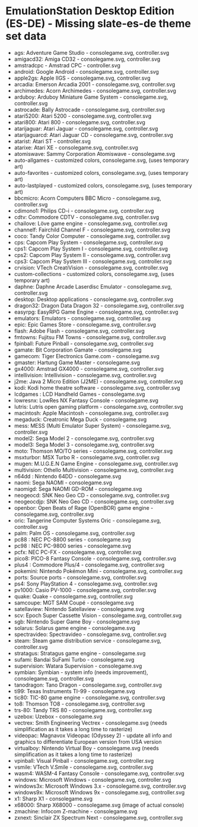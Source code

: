 # EmulationStation Desktop Edition (ES-DE) - Missing slate-es-de theme set data

* ags: Adventure Game Studio - consolegame.svg, controller.svg
* amigacd32: Amiga CD32 - consolegame.svg, controller.svg
* amstradcpc - Amstrad CPC - controller.svg
* android: Google Android - consolegame.svg, controller.svg
* apple2gs: Apple IIGS - consolegame.svg, controller.svg
* arcadia: Emerson Arcadia 2001 - consolegame.svg, controller.svg
* archimedes: Acorn Archimedes - consolegame.svg, controller.svg
* arduboy: Arduboy Miniature Game System - consolegame.svg, controller.svg
* astrocade: Bally Astrocade - consolegame.svg, controller.svg
* atari5200: Atari 5200 - consolegame.svg, controller.svg
* atari800: Atari 800 - consolegame.svg, controller.svg
* atarijaguar: Atari Jaguar - consolegame.svg, controller.svg
* atarijaguarcd: Atari Jaguar CD - consolegame.svg, controller.svg
* atarist: Atari ST - controller.svg
* atarixe: Atari XE - consolegame.svg, controller.svg
* atomiswave: Sammy Corporation Atomiswave - consolegame.svg
* auto-allgames - customized colors, consolegame.svg, (uses temporary art)
* auto-favorites - customized colors, consolegame.svg, (uses temporary art)
* auto-lastplayed - customized colors, consolegame.svg, (uses temporary art)
* bbcmicro: Acorn Computers BBC Micro - consolegame.svg, controller.svg
* cdimono1: Philips CD-i - consolegame.svg, controller.svg
* cdtv: Commodore CDTV - consolegame.svg, controller.svg
* chailove: Löve game engine - consolegame.svg, controller.svg
* channelf: Fairchild Channel F - consolegame.svg, controller.svg
* coco: Tandy Color Computer - consolegame.svg, controller.svg
* cps: Capcom Play System - consolegame.svg, controller.svg
* cps1: Capcom Play System I - consolegame.svg, controller.svg
* cps2: Capcom Play System II - consolegame.svg, controller.svg
* cps3: Capcom Play System III - consolegame.svg, controller.svg
* crvision: VTech CreatiVision - consolegame.svg, controller.svg
* custom-collections - customized colors, consolegame.svg, (uses temporary art)
* daphne: Daphne Arcade Laserdisc Emulator - consolegame.svg, controller.svg
* desktop: Desktop applications - consolegame.svg, controller.svg
* dragon32: Dragon Data Dragon 32 - consolegame.svg, controller.svg
* easyrpg: EasyRPG Game Engine - consolegame.svg, controller.svg
* emulators: Emulators - consolegame.svg, controller.svg
* epic: Epic Games Store - consolegame.svg, controller.svg
* flash: Adobe Flash - consolegame.svg, controller.svg
* fmtowns: Fujitsu FM Towns - consolegame.svg, controller.svg
* fpinball: Future Pinball - consolegame.svg, controller.svg
* gamate: Bit Corporation Gamate - consolegame.svg
* gamecom: Tiger Electronics Game.com - consolegame.svg
* gmaster: Hartung Game Master - consolegame.svg
* gx4000: Amstrad GX4000 - consolegame.svg, controller.svg
* intellivision: Intellivision - consolegame.svg, controller.svg
* j2me: Java 2 Micro Edition (J2ME) - consolegame.svg, controller.svg
* kodi: Kodi home theatre software - consolegame.svg, controller.svg
* lcdgames : LCD Handheld Games - consolegame.svg
* lowresnx: LowRes NX Fantasy Console - consolegame.svg
* lutris: Lutris open gaming platform - consolegame.svg, controller.svg
* macintosh: Apple Macintosh - consolegame.svg, controller.svg
* megaduck: Creatronic Mega Duck - consolegame.svg
* mess: MESS (Multi Emulator Super System) - consolegame.svg, controller.svg
* model2: Sega Model 2 - consolegame.svg, controller.svg
* model3: Sega Model 3 - consolegame.svg, controller.svg
* moto: Thomson MO/TO series - consolegame.svg, controller.svg
* msxturbor: MSX Turbo R - consolegame.svg, controller.svg
* mugen: M.U.G.E.N Game Engine - consolegame.svg, controller.svg
* multivision: Othello Multivision - consolegame.svg, controller.svg
* n64dd : Nintendo 64DD - consolegame.svg
* naomi: Sega NAOMI - consolegame.svg
* naomigd: Sega NAOMI GD-ROM - consolegame.svg
* neogeocd: SNK Neo Geo CD - consolegame.svg, controller.svg
* neogeocdjp: SNK Neo Geo CD - consolegame.svg, controller.svg
* openbor: Open Beats of Rage (OpenBOR) game engine - consolegame.svg, controller.svg
* oric: Tangerine Computer Systems Oric - consolegame.svg, controller.svg
* palm: Palm OS - consolegame.svg, controller.svg
* pc88 : NEC PC-8800 series - consolegame.svg
* pc98 : NEC PC-9800 series - consolegame.svg
* pcfx: NEC PC-FX - consolegame.svg, controller.svg
* pico8: PICO-8 Fantasy Console - consolegame.svg, controller.svg
* plus4 : Commodore Plus/4 - consolegame.svg, controller.svg
* pokemini: Nintendo Pokémon Mini - consolegame.svg, controller.svg
* ports: Source ports - consolegame.svg, controller.svg
* ps4: Sony PlayStation 4 - consolegame.svg, controller.svg
* pv1000: Casio PV-1000 - consolegame.svg, controller.svg
* quake: Quake - consolegame.svg, controller.svg
* samcoupe: MGT SAM Coupé - consolegame.svg
* satellaview: Nintendo Satellaview - consolegame.svg
* scv: Epoch Super Cassette Vision - consolegame.svg, controller.svg
* sgb: Nintendo Super Game Boy - consolegame.svg
* solarus: Solarus game engine - consolegame.svg
* spectravideo: Spectravideo - consolegame.svg, controller.svg
* steam: Steam game distribution service - consolegame.svg, controller.svg
* stratagus: Stratagus game engine - consolegame.svg
* sufami: Bandai SuFami Turbo - consolegame.svg
* supervision: Watara Supervision - consolegame.svg
* symbian: Symbian - system info (needs improvement), consolegame.svg, controller.svg
* tanodragon: Tano Dragon - consolegame.svg, controller.svg
* ti99: Texas Instruments TI-99 - consolegame.svg
* tic80: TIC-80 game engine - consolegame.svg, controller.svg
* to8: Thomson TO8 - consolegame.svg, controller.svg
* trs-80: Tandy TRS 80 - consolegame.svg, controller.svg
* uzebox: Uzebox - consolegame.svg
* vectrex: Smith Engineering Vectrex - consolegame.svg (needs simplification as it takes a long time to rasterize)
* videopac: Magnavox Videopac (Odyssey 2) - update all info and graphics to differentiate European version from USA version
* virtualboy: Nintendo Virtual Boy - consolegame.svg (needs simplification as it takes a long time to rasterize)
* vpinball: Visual Pinball - consolegame.svg, controller.svg
* vsmile: VTech V.Smile - consolegame.svg, controller.svg
* wasm4: WASM-4 Fantasy Console - consolegame.svg, controller.svg
* windows: Microsoft Windows - consolegame.svg, controller.svg
* windows3x: Microsoft Windows 3.x - consolegame.svg, controller.svg
* windows9x: Microsoft Windows 9x - consolegame.svg, controller.svg
* x1:  Sharp X1 - consolegame.svg
* x68000: Sharp X68000 - consolegame.svg (image of actual console)
* zmachine: Infocom Z-machine - consolegame.svg
* zxnext: Sinclair ZX Spectrum Next - consolegame.svg, controller.svg
